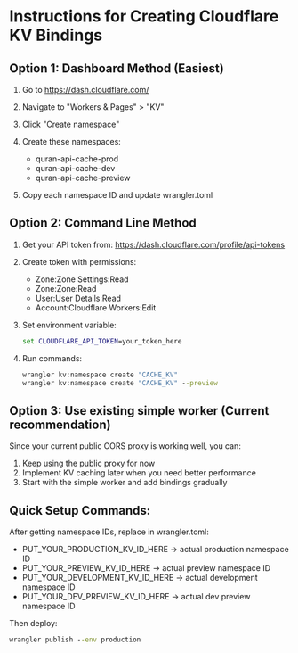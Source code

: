 # Instructions for Creating Cloudflare KV Bindings

## Option 1: Dashboard Method (Easiest)

1. Go to https://dash.cloudflare.com/
2. Navigate to "Workers & Pages" > "KV"
3. Click "Create namespace"
4. Create these namespaces:
   - quran-api-cache-prod
   - quran-api-cache-dev  
   - quran-api-cache-preview

5. Copy each namespace ID and update wrangler.toml

## Option 2: Command Line Method

1. Get your API token from: https://dash.cloudflare.com/profile/api-tokens
2. Create token with permissions:
   - Zone:Zone Settings:Read
   - Zone:Zone:Read
   - User:User Details:Read
   - Account:Cloudflare Workers:Edit

3. Set environment variable:
   ```cmd
   set CLOUDFLARE_API_TOKEN=your_token_here
   ```

4. Run commands:
   ```cmd
   wrangler kv:namespace create "CACHE_KV"
   wrangler kv:namespace create "CACHE_KV" --preview
   ```

## Option 3: Use existing simple worker (Current recommendation)

Since your current public CORS proxy is working well, you can:
1. Keep using the public proxy for now
2. Implement KV caching later when you need better performance
3. Start with the simple worker and add bindings gradually

## Quick Setup Commands:

After getting namespace IDs, replace in wrangler.toml:
- PUT_YOUR_PRODUCTION_KV_ID_HERE → actual production namespace ID
- PUT_YOUR_PREVIEW_KV_ID_HERE → actual preview namespace ID  
- PUT_YOUR_DEVELOPMENT_KV_ID_HERE → actual development namespace ID
- PUT_YOUR_DEV_PREVIEW_KV_ID_HERE → actual dev preview namespace ID

Then deploy:
```cmd
wrangler publish --env production
```
